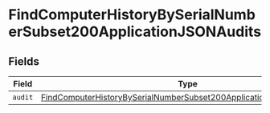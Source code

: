 # FindComputerHistoryBySerialNumberSubset200ApplicationJSONAudits


## Fields

| Field                                                                                                                                                                   | Type                                                                                                                                                                    | Required                                                                                                                                                                | Description                                                                                                                                                             |
| ----------------------------------------------------------------------------------------------------------------------------------------------------------------------- | ----------------------------------------------------------------------------------------------------------------------------------------------------------------------- | ----------------------------------------------------------------------------------------------------------------------------------------------------------------------- | ----------------------------------------------------------------------------------------------------------------------------------------------------------------------- |
| `audit`                                                                                                                                                                 | [FindComputerHistoryBySerialNumberSubset200ApplicationJSONAuditsAudit](../../models/operations/findcomputerhistorybyserialnumbersubset200applicationjsonauditsaudit.md) | :heavy_minus_sign:                                                                                                                                                      | N/A                                                                                                                                                                     |